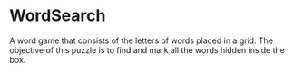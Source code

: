 # WordSearch
 A word game that consists of the letters of words placed in a grid. The objective of this puzzle is to find and mark all the words hidden inside the box. 
